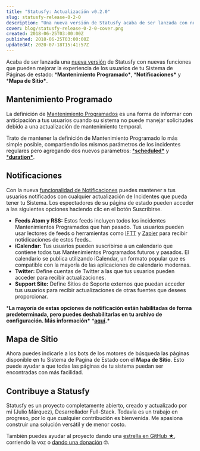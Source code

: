 ```yaml
---
title: "Statusfy: Actualización v0.2.0"
slug: statusfy-release-0-2-0
description: "Una nueva versión de Statusfy acaba de ser lanzada con nuevas funciones que pueden mejorar la experiencia de los usuarios/clientes de tu Sistema de Páginas de estado: Mantenimiento Programado, Notificaciones y Mapa de Sitio."
cover: blog/statusfy-release-0-2-0-cover.png
created: 2018-06-25T03:00:00Z
published: 2018-06-25T03:00:00Z
updatedAt: 2020-07-18T15:41:57Z
---
```



Acaba de ser lanzada una [nueva versión](https://github.com/juliomrqz/statusfy/releases/tag/v0.2.0) de Statusfy con nuevas funciones que pueden mejorar la experiencia de los usuarios de tu Sistema de Páginas de estado: ***Mantenimiento Programado\***, ***Notificaciones\*** y ***Mapa de Sitio\***.

## Mantenimiento Programado

<blog-image src="blog/statusfy-release-0-2-0-scheduled-maintenance-es.png" width="2306" height="985" alt="Statusfy - Mantenimiento Programado"></blog-image>

La definición de [Mantenimiento Programados](https://docs.statusfy.co/es/guide/incidents.html#mantenimiento-programado) es una forma de informar con anticipación a tus usuarios cuando su sistema no puede manejar solicitudes debido a una actualización de mantenimiento temporal.

Trato de mantener la definición de Mantenimiento Programado lo más simple posible, compartiendo los mismos parámetros de los incidentes regulares pero agregando dos nuevos parámetros: [***scheduled\***](https://docs.statusfy.co/es/guide/incidents.html#mantenimiento-programado) y [***duration\***](https://docs.statusfy.co/es/guide/incidents.html#mantenimiento-programado).

## Notificaciones

Con la nueva [funcionalidad de Notificaciones](https://docs.statusfy.co/es/guide/notifications.html) puedes mantener a tus usuarios notificados con cualquier actualización de Incidentes que pueda tener tu Sistema. Los espectadores de su página de estado pueden acceder a las siguientes opciones haciendo clic en el botón Suscribirse.

- **Feeds Atom y RSS:** Estos feeds incluyen todos los incidentes Mantenimientos Programados que han pasado. Tus usuarios pueden usar lectores de feeds o herramientas como [IFTT](https://ifttt.com/feed) y [Zapier](https://zapier.com/apps/rss/integrations) para recibir notidicaciones de estos feeds..
- **iCalendar:** Tus usuarios pueden suscribirse a un calendario que contiene todos tus Mantenimientos Programados futuros y pasados. El calendario se publica utilizando iCalendar, un formato popular que es compatible con la mayoría de las aplicaciones de calendario modernas.
- **Twitter:** Define cuentas de Twitter a las que tus usuarios pueden acceder para recibir actualizaciones.
- **Support Site:** Define Sitios de Soporte externos que puedan acceder tus usuarios para recibir actualizaciones de otras fuentes que desees proporcionar.

***La mayoría de estas opciones de notificación están habilitadas de forma predeterminada, pero puedes deshabilitarlas en tu archivo de configuración. Más información\*** ***[aquí](https://docs.statusfy.co/es/config/#notifications).\***

## Mapa de Sitio

Ahora puedes indicarle a los bots de los motores de búsqueda las páginas disponible en tu Sistema de Pagina de Estado con el **Mapa de Sitio**. Esto puede ayudar a que todas las páginas de tu sistema puedan ser encontradas con más facilidad.

## Contribuye a Statusfy

Statusfy es un proyecto completamente abierto, creado y actualizado por mí (Julio Márquez), Desarrollador Full-Stack. Todavía es un trabajo en progreso, por lo que cualquier contribución es bienvenida. Me apasiona construir una solución versátil y de menor costo.

También puedes ayudar al proyecto dando una [estrella en GitHub ★](https://github.com/juliomrqz/statusfy), corriendo la voz o [dando una donación](https://statusfy.co/es/support#sponsoring) 🤓.